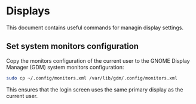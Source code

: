 # Displays

This document contains useful commands for managin display settings.

## Set system monitors configuration

Copy the monitors configuration of the current user to the GNOME Display Manager (GDM) system monitors configuration:

```bash
sudo cp ~/.config/monitors.xml /var/lib/gdm/.config/monitors.xml
```

This ensures that the login screen uses the same primary display as the current user.
